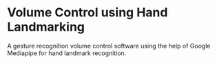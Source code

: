 # Volume Control using Hand Landmarking
A gesture recognition volume control software using the help of Google Mediapipe for hand landmark recognition.
